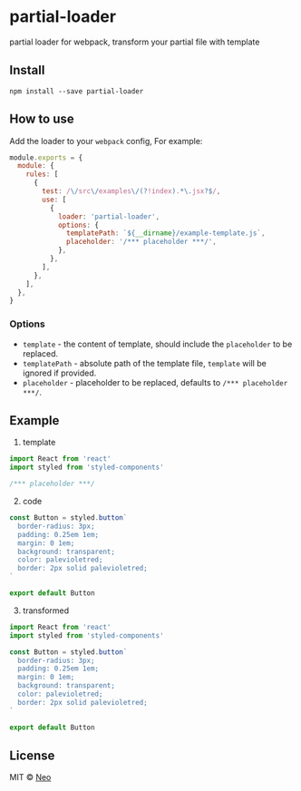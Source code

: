 # partial-loader

partial loader for webpack, transform your partial file with template

## Install

`npm install --save partial-loader`

## How to use

Add the loader to your `webpack` config, For example:

```javascript
module.exports = {
  module: {
    rules: [
      {
        test: /\/src\/examples\/(?!index).*\.jsx?$/,
        use: [
          {
            loader: 'partial-loader',
            options: {
              templatePath: `${__dirname}/example-template.js`,
              placeholder: '/*** placeholder ***/',
            },
          },
        ],
      },
    ],
  },
}
```

### Options

- `template` - the content of template, should include the `placeholder` to be replaced.
- `templatePath` - absolute path of the template file, `template` will be ignored if provided.
- `placeholder` - placeholder to be replaced, defaults to `/*** placeholder ***/`.

## Example

1. template

```javascript
import React from 'react'
import styled from 'styled-components'

/*** placeholder ***/
```

2. code

```javascript
const Button = styled.button`
  border-radius: 3px;
  padding: 0.25em 1em;
  margin: 0 1em;
  background: transparent;
  color: palevioletred;
  border: 2px solid palevioletred;
`

export default Button
```

3. transformed

```javascript
import React from 'react'
import styled from 'styled-components'

const Button = styled.button`
  border-radius: 3px;
  padding: 0.25em 1em;
  margin: 0 1em;
  background: transparent;
  color: palevioletred;
  border: 2px solid palevioletred;
`

export default Button
```

## License

MIT © [Neo](https://github.com/nihgwu)
